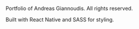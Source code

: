 Portfolio of Andreas Giannoudis. All rights reserved.

Built with React Native and SASS for styling.